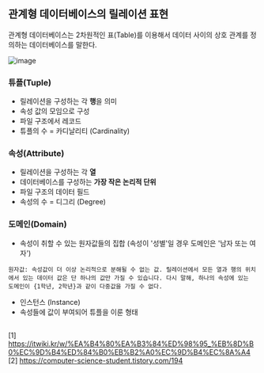 ## 관계형 데이터베이스의 릴레이션 표현

관계형 데이터베이스는 2차원적인 표(Table)를 이용해서 데이터 사이의 상호 관계를 정의하는 데이터베이스를 말한다.

![image](https://github.com/yumalg12/tech-study/assets/134472216/7b4593b5-5943-4573-8138-10a641bc5591)

### 튜플(Tuple)
- 릴레이션을 구성하는 각 **행**을 의미
- 속성 값의 모임으로 구성
- 파일 구조에서 레코드
- 튜플의 수 = 카디날리티 (Cardinality)

### 속성(Attribute)
- 릴레이션을 구성하는 각 **열**
- 데이터베이스를 구성하는 **가장 작은 논리적 단위**
- 파일 구조의 데이터 필드
- 속성의 수 = 디그리 (Degree)

### 도메인(Domain)
- 속성이 취할 수 있는 원자값들의 집합 (속성이 '성별'일 경우 도메인은 '남자 또는 여자')
```
원자값: 속성값이 더 이상 논리적으로 분해될 수 없는 값. 릴레이션에서 모든 열과 행의 위치에서 있는 데이터 값은 단 하나의 값만 가질 수 있습니다. 다시 말해, 하나의 속성에 있는 도메인이 {1학년, 2학년}과 같이 다중값을 가질 수 없다.
```
- 인스턴스 (Instance)
- 속성들에 값이 부여되어 튜플을 이룬 형태

##
[1] https://itwiki.kr/w/%EA%B4%80%EA%B3%84%ED%98%95_%EB%8D%B0%EC%9D%B4%ED%84%B0%EB%B2%A0%EC%9D%B4%EC%8A%A4<br>
[2] https://computer-science-student.tistory.com/194
